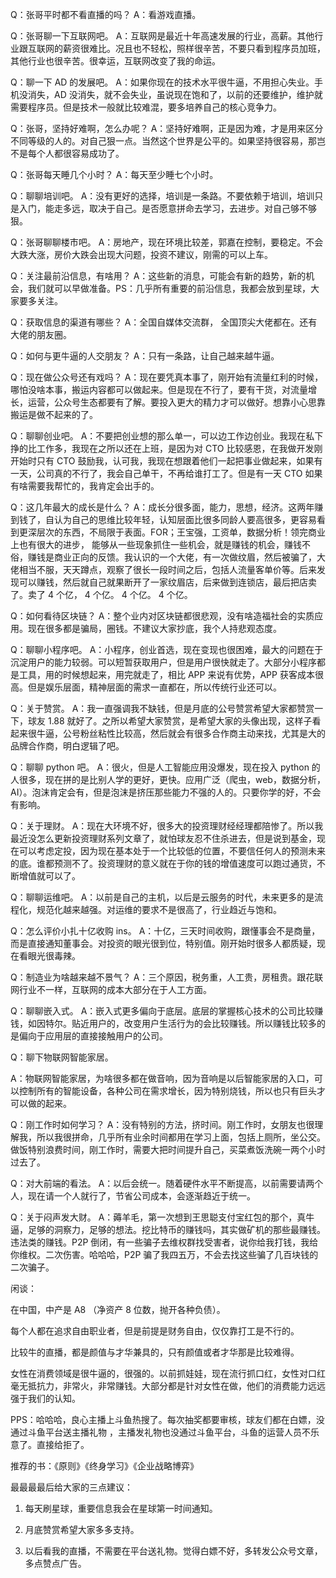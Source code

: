 

Q：张哥平时都不看直播的吗？
A：看游戏直播。

Q：张哥聊一下互联网吧。
A：互联网是最近十年高速发展的行业，高薪。其他行业跟互联网的薪资很难比。况且也不轻松，照样很辛苦，不要只看到程序员加班，其他行业也很辛苦。很幸运，互联网改变了我的命运。

Q：聊一下 AD 的发展吧。
A：如果你现在的技术水平很牛逼，不用担心失业。手机没消失，AD 没消失，就不会失业，虽说现在饱和了，以前的还要维护，维护就需要程序员。但是技术一般就比较难混，要多培养自己的核心竞争力。

Q：张哥，坚持好难啊，怎么办呢？
A：坚持好难啊，正是因为难，才是用来区分不同等级的人的。对自己狠一点。当然这个世界是公平的。如果坚持很容易，那岂不是每个人都很容易成功了。

Q：张哥每天睡几个小时？
A：每天至少睡七个小时。

Q：聊聊培训吧。
A：没有更好的选择，培训是一条路。不要依赖于培训，培训只是入门，能走多远，取决于自己。是否愿意拼命去学习，去进步。对自己够不够狠。

Q：张哥聊聊楼市吧。
A：房地产，现在环境比较差，郭嘉在控制，要稳定。不会大跌大涨，房价大跌会出现大问题，投资不建议，刚需的可以上车。

Q：关注最前沿信息，有啥用？
A：这些新的消息，可能会有新的趋势，新的机会，我们就可以早做准备。PS：几乎所有重要的前沿信息，我都会放到星球，大家要多关注。

Q：获取信息的渠道有哪些？
A：全国自媒体交流群， 全国顶尖大佬都在。还有大佬的朋友圈。

Q：如何与更牛逼的人交朋友？
A：只有一条路，让自己越来越牛逼。

Q：现在做公众号还有戏吗？
A：现在要凭真本事了，刚开始有流量红利的时候，哪怕没啥本事，搬运内容都可以做起来。但是现在不行了，要有干货，对流量增长，运营，公众号生态都要有了解。要投入更大的精力才可以做好。想靠小心思靠搬运是做不起来的了。

Q：聊聊创业吧。
A：不要把创业想的那么单一，可以边工作边创业。我现在私下挣的比工作多，我现在之所以还在上班，是因为对 CTO 比较感恩，在我做开发刚开始时只有 CTO 鼓励我，认可我，我现在想跟着他们一起把事业做起来，如果有一天，公司真的不行了，我会自己单干，不再给谁打工了。但是有一天 CTO 如果有啥需要我帮忙的，我肯定会出手的。

Q：这几年最大的成长是什么？
A：成长分很多面，能力，思想，经济。这两年赚到钱了，自认为自己的思维比较年轻，认知层面比很多同龄人要高很多，更容易看到更深层次的东西，不局限于表面。FOR；王宝强，工资单，数据分析！领完商业上也有很大的进步， 能够从一些现象抓住一些机会，就是赚钱的机会，赚钱不俗，赚钱是商业正向的反馈。我认识的一个大佬，有一次做纹眉，然后被骗了，大佬相当不服，天天蹲点，观察了很长一段时间之后，包括人流量客单价等。后来发现可以赚钱，然后就自己就果断开了一家纹眉店，后来做到连锁店，最后把店卖了。卖了 4 个亿， 4 个亿。 4 个亿。 4 个亿。

Q：如何看待区块链？
A：整个业内对区块链都很悲观，没有啥造福社会的实质应用。现在很多都是骗局，圈钱。不建议大家抄底，我个人持悲观态度。

Q：聊聊小程序吧。
A：小程序，创业首选，现在变现也很困难，最大的问题在于沉淀用户的能力较弱。可以短暂获取用户，但是用户很快就走了。大部分小程序都是工具，用的时候想起来，用完就走了，相比 APP 来说有优势，APP 获客成本很高。但是娱乐层面，精神层面的需求一直都在，所以传统行业还可以。

Q：关于赞赏。
A：我一直强调我不缺钱，但是月底的公号赞赏希望大家都赞赏一下，球友 1.88  就好了。之所以希望大家赞赏，是希望大家的头像出现，这样子看起来很牛逼，公号粉丝粘性比较高，然后就会有很多合作商主动来找，尤其是大的品牌合作商，明白逻辑了吧。

Q：聊聊 python 吧。
A：很火，但是人工智能应用没爆发，现在投入 python 的人很多，现在拼的是比别人学的更好，更快。应用广泛（爬虫，web，数据分析，AI）。泡沫肯定会有，但是泡沫是挤压那些能力不强的人的。只要你学的好，不会有影响。

Q：关于理财。
A：现在大环境不好，很多大的投资理财经经理都陪惨了。所以我最近没怎么更新投资理财系列文章了，就怕球友忍不住杀进去，但是说到基金，现在可以考虑定投，因为现在基本处于一个比较低的位置，不要信任何人的预测未来的底。谁都预测不了。投资理财的意义就在于你的钱的增值速度可以跑过通货，不断增值就可以了。

Q：聊聊运维吧。
A：以前是自己的主机，以后是云服务的时代，未来更多的是流程化，规范化越来越强。对运维的要求不是很高了，行业趋近与饱和。

Q：怎么评价小扎十亿收购 ins。
A：十亿，三天时间收购，跟懂事会不是商量，而是直接通知董事会。对投资的眼光很到位，特别值。刚开始时很多人都质疑，现在看眼光很毒辣。

Q：制造业为啥越来越不景气？
A：三个原因，税务重，人工贵，房租贵。跟花联网行业不一样，互联网的成本大部分在于人工方面。

Q：聊聊嵌入式。
A：嵌入式更多偏向于底层。底层的掌握核心技术的公司比较赚钱，如因特尔。贴近用户的，改变用户生活行为的会比较赚钱。所以赚钱比较多的是偏向于应用层的直接接触用户的公司。

Q：聊下物联网智能家居。

A：物联网智能家居，为啥很多都在做音响，因为音响是以后智能家居的入口，可以控制所有的智能设备，各种公司在需求增长，因为特别烧钱，所以也只有巨头才可以做的起来。

Q：刚工作时如何学习？
A：没有特别的方法，挤时间。刚工作时，女朋友也很理解我，所以我很拼命，几乎所有业余时间都用在学习上面，包括上厕所，坐公交。做饭特别浪费时间，刚工作时，需要大把时间提升自己，买菜煮饭洗碗一两个小时过去了。

Q：对大前端的看法。
A：以后会统一。随着硬件水平不断提高，以前需要请两个人，现在请一个人就行了，节省公司成本，会逐渐趋近于统一。

Q：关于闷声发大财。
A：薅羊毛，第一次想到王思聪支付宝红包的那个，真牛逼，足够的洞察力，足够的想法。挖比特币的赚钱吗，其实做矿机的那些最赚钱。违法类的赚钱。P2P 倒闭，有一些骗子去维权群找受害者，说你给我打钱，我给你维权。二次伤害。哈哈哈，P2P 骗了我四五万，不会去找这些骗了几百块钱的二次骗子。


闲谈：

在中国，中产是 A8 （净资产 8 位数，抛开各种负债）。

每个人都在追求自由职业者，但是前提是财务自由，仅仅靠打工是不行的。

比较牛的直播，都是颜值与才华兼具的，只有颜值或者才华那是比较难得。

女性在消费领域是很牛逼的，很强的。以前抓娃娃，现在流行抓口红，女性对口红毫无抵抗力，非常火，非常赚钱。大部分都是针对女性在做，他们的消费能力远远强于我们的认知。

PPS：哈哈哈，良心主播上斗鱼热搜了。每次抽奖都要审核，球友们都在白嫖，没通过斗鱼平台送主播礼物 ，主播发礼物也没通过斗鱼平台，斗鱼的运营人员不乐意了。直接给拒了。

推荐的书：《原则》《终身学习》《企业战略博弈》


最最最最后给大家的三点建议：

1. 每天刷星球，重要信息我会在星球第一时间通知。

2. 月底赞赏希望大家多多支持。

3. 以后看我的直播，不需要在平台送礼物。觉得白嫖不好，多转发公众号文章，多点赞点广告。